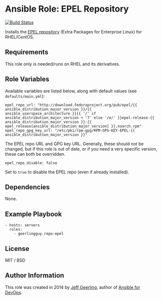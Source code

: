 # Ansible Role: EPEL Repository

[![Build Status](https://travis-ci.com/geerlingguy/ansible-role-repo-epel.svg?branch=master)](https://travis-ci.com/geerlingguy/ansible-role-repo-epel)

Installs the [EPEL repository](https://fedoraproject.org/wiki/EPEL) (Extra Packages for Enterprise Linux) for RHEL/CentOS.

## Requirements

This role only is needed/runs on RHEL and its derivatives.

## Role Variables

Available variables are listed below, along with default values (see `defaults/main.yml`):

    epel_repo_url: "http://download.fedoraproject.org/pub/epel/{{ ansible_distribution_major_version }}/{{ ansible_userspace_architecture }}{{ '/' if ansible_distribution_major_version < '7' else '/e/' }}epel-release-{{ ansible_distribution_major_version }}-{{ epel_release[ansible_distribution_major_version] }}.noarch.rpm"
    epel_repo_gpg_key_url: "/etc/pki/rpm-gpg/RPM-GPG-KEY-EPEL-{{ ansible_distribution_major_version }}"

The EPEL repo URL and GPG key URL. Generally, these should not be changed, but if this role is out of date, or if you need a very specific version, these can both be overridden.

    epel_repo_disable: false

Set to `true` to disable the EPEL repo (even if already installed).

## Dependencies

None.

## Example Playbook

    - hosts: servers
      roles:
        - geerlingguy.repo-epel

## License

MIT / BSD

## Author Information

This role was created in 2014 by [Jeff Geerling](https://www.jeffgeerling.com/), author of [Ansible for DevOps](https://www.ansiblefordevops.com/).
